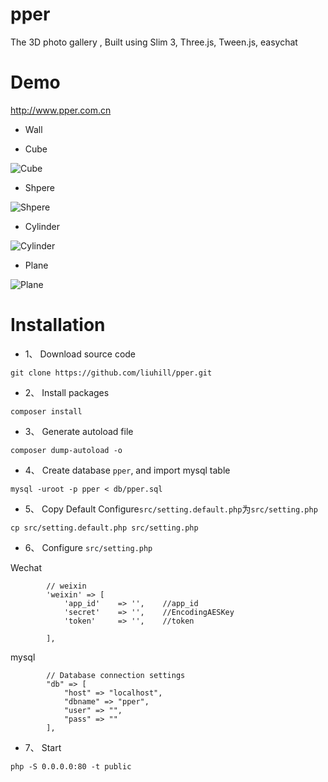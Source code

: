 # pper
 The 3D photo gallery  , Built using Slim 3, Three.js, Tween.js, easychat

# Demo
http://www.pper.com.cn

- Wall


- Cube

![Cube](https://github.com/liuhill/pper/blob/master/public/images/table.gif)

- Shpere

![Shpere](https://github.com/liuhill/pper/blob/master/public/images/sphere.gif)

- Cylinder

![Cylinder](https://github.com/liuhill/pper/blob/master/public/images/helix.gif)

- Plane

![Plane](https://github.com/liuhill/pper/blob/master/public/images/grid.gif)



# Installation
- 1、 Download source code
```
git clone https://github.com/liuhill/pper.git
```

- 2、 Install packages
```
composer install
```

- 3、 Generate autoload file
```
composer dump-autoload -o
```


- 4、 Create database `pper`, and import mysql table

```
mysql -uroot -p pper < db/pper.sql
```

- 5、 Copy Default Configure`src/setting.default.php`为`src/setting.php`
```
cp src/setting.default.php src/setting.php
```

- 6、 Configure `src/setting.php`

Wechat
```
        // weixin
        'weixin' => [
            'app_id'    => '',    //app_id
            'secret'    => '',    //EncodingAESKey
            'token'     => '',    //token

        ],
```
mysql
```
        // Database connection settings
        "db" => [
            "host" => "localhost",
            "dbname" => "pper",
            "user" => "",
            "pass" => ""
        ],
```


- 7、 Start

```
php -S 0.0.0.0:80 -t public
```